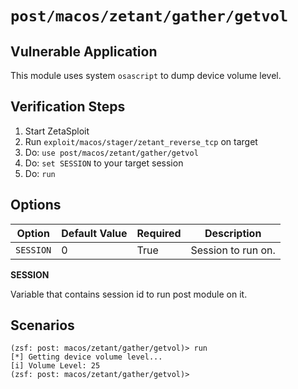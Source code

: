 # `post/macos/zetant/gather/getvol`

## Vulnerable Application

This module uses system `osascript` to dump device volume level.

## Verification Steps

1. Start ZetaSploit
2. Run `exploit/macos/stager/zetant_reverse_tcp` on target
3. Do: `use post/macos/zetant/gather/getvol`
4. Do: `set SESSION` to your target session
5. Do: `run`

## Options

| Option    | Default Value | Required | Description        |
|-----------|---------------|----------|--------------------|
| `SESSION` | 0             | True     | Session to run on. |

**SESSION**

Variable that contains session id to run post module on it.

## Scenarios

```
(zsf: post: macos/zetant/gather/getvol)> run
[*] Getting device volume level...
[i] Volume Level: 25
(zsf: post: macos/zetant/gather/getvol)>
```

